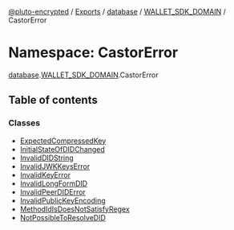 [@pluto-encrypted](../README.md) / [Exports](../modules.md) / [database](database-1.md) / [WALLET\_SDK\_DOMAIN](database-1.WALLET_SDK_DOMAIN.md) / CastorError

# Namespace: CastorError

[database](database-1.md).[WALLET\_SDK\_DOMAIN](database-1.WALLET_SDK_DOMAIN.md).CastorError

## Table of contents

### Classes

- [ExpectedCompressedKey](../classes/database-1.WALLET_SDK_DOMAIN.CastorError.ExpectedCompressedKey.md)
- [InitialStateOfDIDChanged](../classes/database-1.WALLET_SDK_DOMAIN.CastorError.InitialStateOfDIDChanged.md)
- [InvalidDIDString](../classes/database-1.WALLET_SDK_DOMAIN.CastorError.InvalidDIDString.md)
- [InvalidJWKKeysError](../classes/database-1.WALLET_SDK_DOMAIN.CastorError.InvalidJWKKeysError.md)
- [InvalidKeyError](../classes/database-1.WALLET_SDK_DOMAIN.CastorError.InvalidKeyError.md)
- [InvalidLongFormDID](../classes/database-1.WALLET_SDK_DOMAIN.CastorError.InvalidLongFormDID.md)
- [InvalidPeerDIDError](../classes/database-1.WALLET_SDK_DOMAIN.CastorError.InvalidPeerDIDError.md)
- [InvalidPublicKeyEncoding](../classes/database-1.WALLET_SDK_DOMAIN.CastorError.InvalidPublicKeyEncoding.md)
- [MethodIdIsDoesNotSatisfyRegex](../classes/database-1.WALLET_SDK_DOMAIN.CastorError.MethodIdIsDoesNotSatisfyRegex.md)
- [NotPossibleToResolveDID](../classes/database-1.WALLET_SDK_DOMAIN.CastorError.NotPossibleToResolveDID.md)
